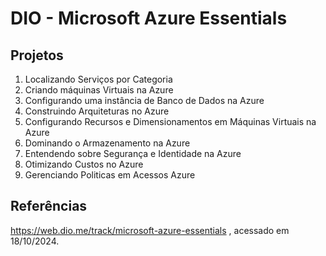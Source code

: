 # DIO - Microsoft Azure Essentials

## Projetos
1. Localizando Serviços por Categoria
2. Criando máquinas Virtuais na Azure
3. Configurando uma instância de Banco de Dados na Azure
4. Construindo Arquiteturas no Azure
5. Configurando Recursos e Dimensionamentos em Máquinas Virtuais na Azure
6. Dominando o Armazenamento na Azure
7. Entendendo sobre Segurança e Identidade na Azure
8. Otimizando Custos no Azure
9. Gerenciando Politicas em Acessos Azure


## Referências
https://web.dio.me/track/microsoft-azure-essentials , acessado em 18/10/2024.